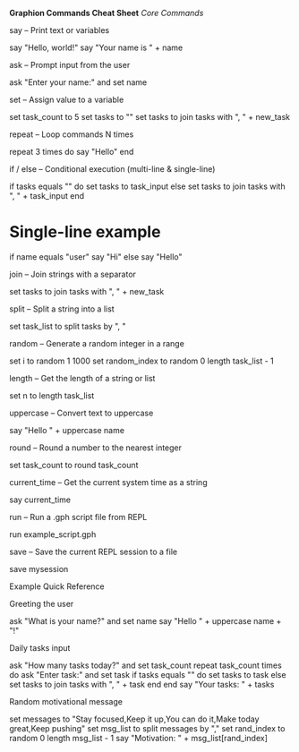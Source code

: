 **Graphion Commands Cheat Sheet**
*Core Commands*

say – Print text or variables

say "Hello, world!"
say "Your name is " + name


ask – Prompt input from the user

ask "Enter your name:" and set name


set – Assign value to a variable

set task_count to 5
set tasks to ""
set tasks to join tasks with ", " + new_task


repeat – Loop commands N times

repeat 3 times do
    say "Hello"
end


if / else – Conditional execution (multi-line & single-line)

if tasks equals "" do
    set tasks to task_input
else
    set tasks to join tasks with ", " + task_input
end

# Single-line example
if name equals "user" say "Hi" else say "Hello"


join – Join strings with a separator

set tasks to join tasks with ", " + new_task


split – Split a string into a list

set task_list to split tasks by ", "


random – Generate a random integer in a range

set i to random 1 1000
set random_index to random 0 length task_list - 1


length – Get the length of a string or list

set n to length task_list


uppercase – Convert text to uppercase

say "Hello " + uppercase name


round – Round a number to the nearest integer

set task_count to round task_count


current_time – Get the current system time as a string

say current_time


run – Run a .gph script file from REPL

run example_script.gph


save – Save the current REPL session to a file

save mysession

Example Quick Reference

Greeting the user

ask "What is your name?" and set name
say "Hello " + uppercase name + "!"


Daily tasks input

ask "How many tasks today?" and set task_count
repeat task_count times do
    ask "Enter task:" and set task
    if tasks equals "" do
        set tasks to task
    else
        set tasks to join tasks with ", " + task
    end
end
say "Your tasks: " + tasks


Random motivational message

set messages to "Stay focused,Keep it up,You can do it,Make today great,Keep pushing"
set msg_list to split messages by ","
set rand_index to random 0 length msg_list - 1
say "Motivation: " + msg_list[rand_index]
